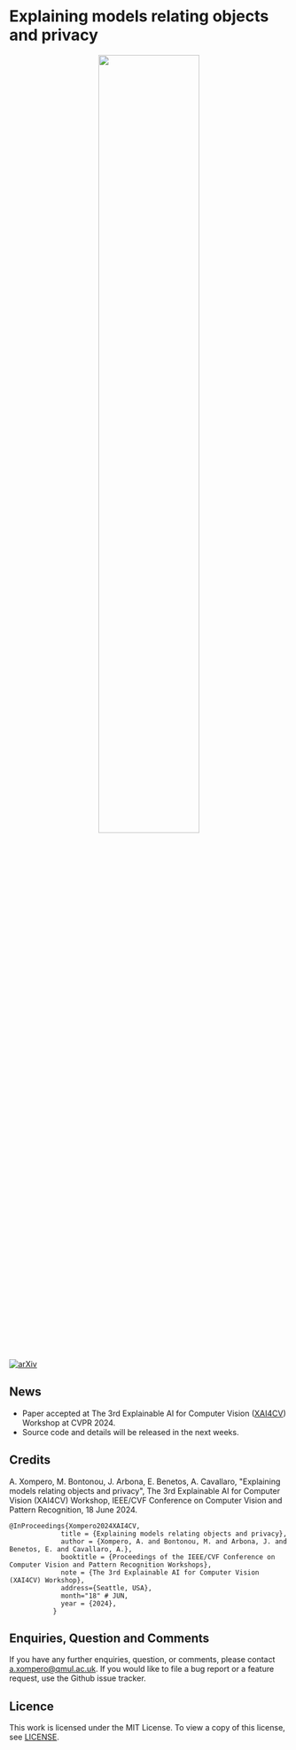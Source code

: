 # Explaining models relating objects and privacy

<p align="center">
  <img src="https://github.com/graphnex/ig-privacy/assets/7253675/2554501a-9680-4da9-8e80-476885a3eeb9" width="60%"/>
</p>

[![arXiv](https://img.shields.io/badge/arXiv-2405.01646-b31b1b.svg?style=flat)](https://doi.org/10.48550/arXiv.2405.01646)


## News
* Paper accepted at The 3rd Explainable AI for Computer Vision ([XAI4CV](https://xai4cv.github.io/workshop_cvpr24)) Workshop at CVPR 2024.
* Source code and details will be released in the next weeks.


## Credits

A. Xompero, M. Bontonou, J. Arbona, E. Benetos, A. Cavallaro, "Explaining models relating objects and privacy", The 3rd Explainable AI for Computer Vision (XAI4CV) Workshop, IEEE/CVF Conference on Computer Vision and Pattern Recognition, 18 June 2024.

```
@InProceedings{Xompero2024XAI4CV,
             title = {Explaining models relating objects and privacy},
             author = {Xompero, A. and Bontonou, M. and Arbona, J. and Benetos, E. and Cavallaro, A.},
             booktitle = {Proceedings of the IEEE/CVF Conference on Computer Vision and Pattern Recognition Workshops},
             note = {The 3rd Explainable AI for Computer Vision (XAI4CV) Workshop},
             address={Seattle, USA},
             month="18" # JUN,
             year = {2024},
           }
```

## Enquiries, Question and Comments

If you have any further enquiries, question, or comments, please contact <email>a.xompero@qmul.ac.uk</email>. 
If you would like to file a bug report or a feature request, use the Github issue tracker. 


## Licence

This work is licensed under the MIT License.  To view a copy of this license, see
[LICENSE](LICENSE).
